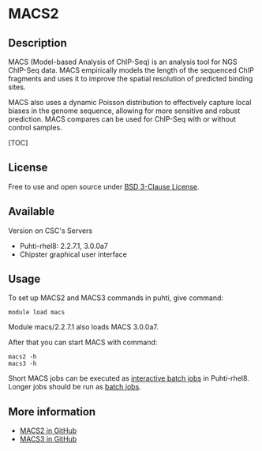 # MACS2


## Description

MACS (Model-based Analysis of ChIP-Seq) is an analysis tool for NGS ChIP-Seq data. 
MACS empirically models the length of the sequenced ChIP fragments and uses it to improve 
the spatial resolution of predicted binding sites. 

MACS also uses a dynamic Poisson distribution to effectively capture local biases in the 
genome sequence, allowing for more sensitive and robust prediction. MACS compares can be 
used for ChIP-Seq with or without control samples.

[TOC]

## License

Free to use and open source under [BSD 3-Clause License](https://raw.githubusercontent.com/macs3-project/MACS/master/LICENSE).

## Available

Version on CSC's Servers

-  Puhti-rhel8: 2.2.7.1, 3.0.0a7
-  Chipster graphical user interface

## Usage

To set up MACS2 and MACS3 commands in puhti, give command:

```text
module load macs
```

Module macs/2.2.7.1 also loads MACS 3.0.0a7.

After that you can start MACS with command:
```text
macs2 -h
macs3 -h
```

Short MACS jobs can be executed as [interactive batch jobs](../computing/running/interactive-usage.md) in Puhti-rhel8. Longer jobs should be run as [batch jobs](../computing/running/getting-started.md).


## More information

   *   [MACS2 in GitHub](https://github.com/taoliu/MACS/)
   *   [MACS3 in GitHub](https://github.com/macs3-project/MACS/)
